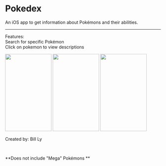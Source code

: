 # Pokedex

<html>
<body>
An iOS app to get information about Pokémons and their abilities.
<br>

----------------------

<p>Features:
<br>Search for specific Pokémon
<br>Click on pokemon to view descriptions

</p>


<img src="http://imgur.com/Chun7zX.jpg" width = "150" height = "250">
<img src="http://imgur.com/7rKiZIV.jpg" width = "150" height = "250">
<img src="http://imgur.com/XHkfKeT.jpg" width = "150" height = "250">
<br>


<p>Created by: Bill Ly</p>

<br>
<p>**Does not include "Mega" Pokémons **</p>

</p>
</body>
</html>

